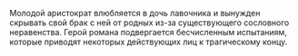 <!--2017-01-04 13:39:50-->
Молодой аристократ влюбляется в дочь лавочника и вынужден скрывать свой брак с ней от родных из-за существующего сословного неравенства. Герой романа подвергается бесчисленным испытаниям, которые приводят некоторых действующих лиц к трагическому концу.